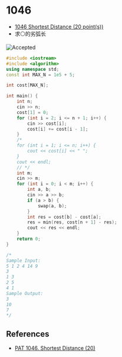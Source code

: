 # 1046

- [1046 Shortest Distance (20 point(s))](https://pintia.cn/problem-sets/994805342720868352/problems/994805435700199424)
- 求⚪的劣弧长

![Accepted](https://i.loli.net/2019/07/22/5d3580ae751cc32735.png)

```c++
#include <iostream>
#include <algorithm>
using namespace std;
const int MAX_N = 1e5 + 5;

int cost[MAX_N];

int main() {
	int n;
	cin >> n;
	cost[1] = 0;
	for (int i = 2; i <= n + 1; i++) {
		cin >> cost[i];
		cost[i] += cost[i - 1];
	}
	/*
	for (int i = 1; i <= n; i++) {
		cout << cost[i] << " ";
	}
	cout << endl;
	// */
	int m;
	cin >> m;
	for (int i = 0; i < m; i++) {
		int a, b;
		cin >> a >> b;
		if (a > b) {
			swap(a, b);
		}
		int res = cost[b] - cost[a];
		res = min(res, cost[n + 1] - res);
		cout << res << endl;
	}
	return 0;
}

/*
Sample Input:
5 1 2 4 14 9
3
1 3
2 5
4 1
Sample Output:
3
10
7
*/

```

## References

- [PAT 1046. Shortest Distance (20)](<http://www.aiuxian.com/article/p-721470.html>)

